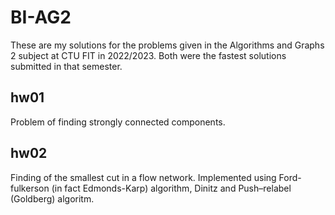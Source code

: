 # BI-AG2

These are my solutions for the problems given
in the Algorithms and Graphs 2 subject at CTU FIT in 2022/2023.
Both were the fastest solutions submitted in that semester.

## hw01
Problem of finding strongly connected components.

## hw02
Finding of the smallest cut in a flow network.
Implemented using Ford-fulkerson (in fact Edmonds-Karp) algorithm,
Dinitz and Push–relabel (Goldberg) algoritm.

